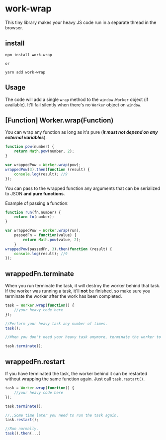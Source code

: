 # work-wrap
This tiny library makes your heavy JS code run in a separate thread in the browser.

## install

```
npm install work-wrap

or

yarn add work-wrap
```

## Usage

The code will add a single `wrap` method to the `window.Worker` object (if available). It'll fail silently when there's no `Worker` object on `window`.

## [Function] Worker.wrap(Function)

You can wrap any function as long as it's pure (**_it must not depend on any external variables_**).

```javascript
function pow(number) {
	return Math.pow(number, 2);
}

var wrappedPow = Worker.wrap(pow);
wrappedPow(3).then(function (result) {
	console.log(result); //9
});
```

You can pass to the wrapped function any arguments that can be serialized to JSON **and pure functions**.

Example of passing a function:
```javascript
function run(fn,number) {
	return fn(number);
}

var wrappedPow = Worker.wrap(run),
    passedFn = function(value) {
        return Math.pow(value, 2);
    }
wrappedPow(passedFn, 3).then(function (result) {
	console.log(result); //9
});
```


## wrappedFn.terminate

When you run terminate the task, it will destroy the worker behind that task. If the worker was running a task, it'll **not** be finished, so make sure you terminate the worker after the work has been completed.

```javascript
task = Worker.wrap(function() {
    //your heavy code here
});

//Perform your heavy task any number of times.
task();

//When you don't need your heavy task anymore, terminate the worker to free the resources and avoid memory leaks.

task.terminate();
```


## wrappedFn.restart

If you have terminated the task, the worker behind it can be restarted without wrapping the same function again. Just call `task.restart()`.

```javascript
task = Worker.wrap(function() {
    //your heavy code here
});

task.terminate();

//..Some time later you need to run the task again.
task.restart();

//Run normally.
task().then(...)
```
